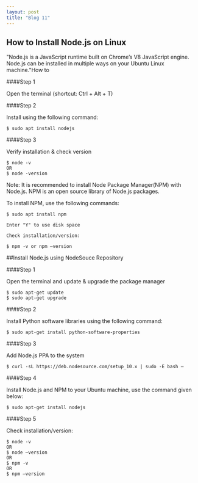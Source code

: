 ```yaml
---
layout: post
title: "Blog 11"
---
```

How to Install Node.js on Linux
-------------------------------

"Node.js is a JavaScript runtime built on Chrome’s V8 JavaScript engine. Node.js can be installed in multiple ways on your Ubuntu Linux machine."How to

####Step 1

Open the terminal (shortcut: Ctrl + Alt + T)

####Step 2

Install using the following command:

	$ sudo apt install nodejs


####Step 3

Verify installation & check version

	$ node -v
	OR
	$ node -version

Note: It is recommended to install Node Package Manager(NPM) with Node.js. NPM is an open source library of Node.js packages.

To install NPM, use the following commands:

	$ sudo apt install npm

	Enter "Y" to use disk space

	Check installation/version:

	$ npm -v or npm –version


##Install Node.js using NodeSouce Repository

####Step 1

Open the terminal and update & upgrade the package manager

	$ sudo apt-get update
	$ sudo apt-get upgrade

####Step 2

Install Python software libraries using the following command:

	$ sudo apt-get install python-software-properties

####Step 3

Add Node.js PPA to the system

	$ curl -sL https://deb.nodesource.com/setup_10.x | sudo -E bash –

####Step 4

Install Node.js and NPM to your Ubuntu machine, use the command given below:

	$ sudo apt-get install nodejs

####Step 5

Check installation/version:

	$ node -v
	OR
	$ node –version
	OR
	$ npm -v
	OR
	$ npm –version
